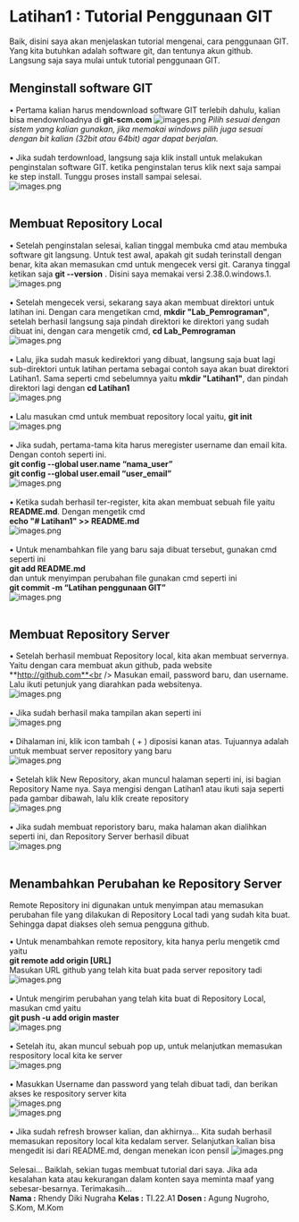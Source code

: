 # Latihan1 : Tutorial Penggunaan GIT
Baik, disini saya akan menjelaskan tutorial mengenai, cara penggunaan GIT. Yang kita butuhkan adalah software git, dan tentunya akun github. Langsung saja saya mulai untuk tutorial penggunaan GIT.

## Menginstall software GIT
• Pertama kalian harus mendownload software GIT terlebih dahulu, kalian bisa mendownloadnya di **git-scm.com**
![images.png](https://user-images.githubusercontent.com/115677376/196108566-074d323f-72f3-4759-ae6a-c3df9ba9e101.png)
*Pilih sesuai dengan sistem yang kalian gunakan, jika memakai windows pilih juga sesuai dengan bit kalian (32bit atau 64bit) agar dapat berjalan.*<br /><br />
• Jika sudah terdownload, langsung saja klik install untuk melakukan penginstalan software GIT. ketika penginstalan terus klik next saja sampai ke step install. Tunggu proses install sampai selesai.<br />
![images.png](https://user-images.githubusercontent.com/115677376/196108583-0ec83f0e-058a-41ae-9fe0-767074cae182.png)<br /><br />

## Membuat Repository Local
• Setelah penginstalan selesai, kalian tinggal membuka cmd atau membuka software git langsung. Untuk test awal, apakah git sudah terinstall dengan benar, kita akan memasukan cmd untuk mengecek versi git. Caranya tinggal ketikan saja **git --version** . Disini saya memakai versi 2.38.0.windows.1.<br />
![images.png](https://user-images.githubusercontent.com/115677376/196109813-b6560a1b-4527-452d-9b79-2fb990e373c6.png)<br /><br />
• Setelah mengecek versi, sekarang saya akan membuat direktori untuk latihan ini. Dengan cara mengetikan cmd, **mkdir "Lab_Pemrograman"**, setelah berhasil langsung saja pindah direktori ke direktori yang sudah dibuat ini, dengan cara mengetik cmd, **cd Lab_Pemrograman** <br />
![images.png](https://user-images.githubusercontent.com/115677376/196112707-6f11e4d4-492d-44cc-a249-39bad0ac42be.png)<br /><br />
• Lalu, jika sudah masuk kedirektori yang dibuat, langsung saja buat lagi sub-direktori untuk latihan pertama sebagai contoh saya akan buat direktori Latihan1. Sama seperti cmd sebelumnya yaitu **mkdir "Latihan1"**, dan pindah direktori lagi dengan **cd Latihan1**<br />
![images.png](https://user-images.githubusercontent.com/115677376/196113812-f0ac8fb6-c4ed-4cfe-b476-11a83bc5cf67.png)<br /><br />
• Lalu masukan cmd untuk membuat repository local yaitu, **git init**<br />
![images.png](https://user-images.githubusercontent.com/115677376/196116397-f8fa4b77-2ca5-429d-a1f5-c6f48762b3ab.png)<br /><br />
• Jika sudah, pertama-tama kita harus meregister username dan email kita. Dengan contoh seperti ini.<br />
**git config --global user.name “nama_user”**<br />**git config --global user.email “user_email”**<br />
![images.png](https://user-images.githubusercontent.com/115677376/196117123-41bc4cc6-1942-4590-83f2-48d6dba8b608.png)<br /><br />
• Ketika sudah berhasil ter-register, kita akan membuat sebuah file yaitu **README.md**. Dengan mengetik cmd<br />
**echo "# Latihan1" >> README.md**<br />
![images.png](https://user-images.githubusercontent.com/115677376/196118496-e3dc4d0f-2e21-4c78-a0e5-3edf36e32d04.png)<br /><br />
• Untuk menambahkan file yang baru saja dibuat tersebut, gunakan cmd seperti ini<br />
**git add README.md**<br />
dan untuk menyimpan perubahan file gunakan cmd seperti ini<br />
**git commit -m “Latihan penggunaan GIT”**<br />
![images.png](https://user-images.githubusercontent.com/115677376/196119783-7e42ad3f-e7ef-456d-a98e-3a175e1689b6.png)<br /><br />

## Membuat Repository Server
• Setelah berhasil membuat Repository local, kita akan membuat servernya. Yaitu dengan cara membuat akun github, pada website **http://github.com**<br />
Masukan email, password baru, dan username. Lalu ikuti petunjuk yang diarahkan pada websitenya.<br />
![images.png](https://user-images.githubusercontent.com/115677376/196124948-985b02c0-3723-44bc-8a59-6c5ce0cbe7fa.png)<br /><br />
• Jika sudah berhasil maka tampilan akan seperti ini<br />
![images.png](https://user-images.githubusercontent.com/115677376/196126555-3338753c-b5e7-4bba-990f-af6830b45cfa.png)<br /><br />
• Dihalaman ini, klik icon tambah ( + ) diposisi kanan atas. Tujuannya adalah untuk membuat server repository yang baru<br />
![images.png](https://user-images.githubusercontent.com/115677376/196127730-e37c2f9c-ef85-4cb0-87a0-f9430196fb41.png)<br /><br />
• Setelah klik New Repository, akan muncul halaman seperti ini, isi bagian Repository Name nya. Saya mengisi dengan Latihan1 atau ikuti saja seperti pada gambar dibawah, lalu klik create repository<br />
![images.png](https://user-images.githubusercontent.com/115677376/196129011-af6728ee-032d-4bd0-90dc-de07cd856795.png)<br /><br />
• Jika sudah membuat reporistory baru, maka halaman akan dialihkan seperti ini, dan Repository Server berhasil dibuat<br />
![images.png](https://user-images.githubusercontent.com/115677376/196130082-df3e7913-a789-4ed2-a0b7-8f3fa56e1d38.png)<br /><br />

## Menambahkan Perubahan ke Repository Server
Remote Repository ini digunakan untuk menyimpan atau memasukan perubahan file yang dilakukan di Repository Local tadi yang sudah kita buat. Sehingga dapat diakses oleh semua pengguna github.<br />

• Untuk menambahkan remote repository, kita hanya perlu mengetik cmd yaitu<br />
**git remote add origin [URL]**<br />
Masukan URL github yang telah kita buat pada server repository tadi
![images.png](https://user-images.githubusercontent.com/115677376/196132324-12bd4da9-d07d-431e-803e-d1a00110449e.png)<br /><br />
• Untuk mengirim perubahan yang telah kita buat di Repository Local, masukan cmd yaitu<br />
**git push -u add origin master**<br />
![images.png](https://user-images.githubusercontent.com/115677376/196143195-fd7ef5e6-67a2-4d86-88b8-577b2312044a.png)<br /><br />
• Setelah itu, akan muncul sebuah pop up, untuk melanjutkan memasukan respository local kita ke server<br />
![images.png](https://user-images.githubusercontent.com/115677376/196143235-7ec79bc5-5826-4505-b56c-cbd58cf654a8.png)<br /><br />
• Masukkan Username dan password yang telah dibuat tadi, dan berikan akses ke respository server kita<br />
![images.png](https://user-images.githubusercontent.com/115677376/196143239-c13f4819-b8ee-483f-9040-4f1e43e56236.png)<br />
![images.png](https://user-images.githubusercontent.com/115677376/196143243-aaedcce5-ffab-4ff3-8bd8-f0f5c00b0ccb.png)<br /><br />
• Jika sudah refresh browser kalian, dan akhirnya... Kita sudah berhasil memasukan repository local kita kedalam server. Selanjutkan kalian bisa mengedit isi dari README.md, dengan menekan icon pensil
![images.png](https://user-images.githubusercontent.com/115677376/196143245-c12f6b58-414e-4a10-895e-266bfc4d3147.png)<br /><br />
Selesai... Baiklah, sekian tugas membuat tutorial dari saya. Jika ada kesalahan kata atau kekurangan dalam konten saya meminta maaf yang sebesar-besarnya. Terimakasih...<br />
**Nama  :** Rhendy Diki Nugraha
**Kelas :** TI.22.A1
**Dosen :** Agung Nugroho, S.Kom, M.Kom
